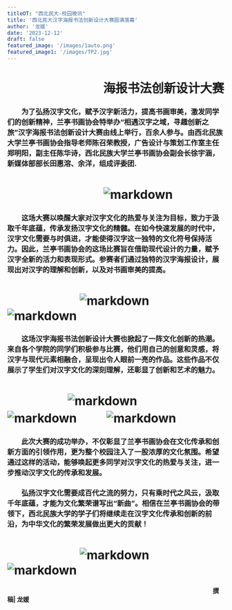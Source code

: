 ```yaml
---
titleOT: "西北民大-校园晚讯"
title: '西北民大汉字海报书法创新设计大赛圆满落幕'
author: '龙媛'
date: '2023-12-12'
draft: false
featured_image: '/images/1auto.png'
featured_image1: '/images/TP2.jpg'
---
```

#   　 　   　　   　   　　海报书法创新设计大赛
### 　　为了弘扬汉字文化，赋予汉字新活力，提高书画审美，激发同学们的创新精神，兰亭书画协会特举办“相遇汉字之域，寻趣创新之旅”汉字海报书法创新设计大赛由线上举行，百余人参与。由西北民族大学兰亭书画协会指导老师陈召荣教授，广告设计与策划工作室主任郑明阳，副主任陈华诗，西北民族大学兰亭书画协会副会长徐宇涵，新媒体部部长田惠溶、余洋，组成评委团.
#   　 　   　　   　   　　![markdown](/images/TP2.jpg)
### 　　这场大赛以唤醒大家对汉字文化的热爱与关注为目标，致力于汲取千年底蕴，传承发扬汉字文化的精髓。在如今快速发展的时代中，汉字文化需要与时俱进，才能使得汉字这一独特的文化符号保持活力。因此，兰亭书画协会的这场比赛旨在借助现代设计的力量，赋予汉字全新的活力和表现形式。参赛者们通过独特的汉字海报设计，展现出对汉字的理解和创新，以及对书画审美的提高。
#  　　　　　　![markdown](/images/TP2.1.jpg)  　　![markdown](/images/TP2.2.jpg)
### 　　这场汉字海报书法创新设计大赛也掀起了一阵文化创新的热潮。来自各个学院的同学们积极参与比赛，他们用自己的创意和灵感，将汉字与现代元素相融合，呈现出令人眼前一亮的作品。这些作品不仅展示了学生们对汉字文化的深刻理解，还彰显了创新和艺术的魅力。
#   　　　　　![markdown](/images/TP2.3.jpg)  　　![markdown](/images/TP2.3-1.jpg) 　　 ![markdown](/images/TP2.3-2.jpg)
### 　　此次大赛的成功举办，不仅彰显了兰亭书画协会在文化传承和创新方面的引领作用，更为整个校园注入了一股浓厚的文化氛围。希望通过这样的活动，能够唤起更多同学对汉字文化的热爱与关注，进一步推动汉字文化的传承和发展。
### 　　弘扬汉字文化需要成百代之流的努力，只有乘时代之风云，汲取千年底蕴，才能为文化繁荣谱写出“新曲”。相信在兰亭书画协会的带领下，西北民族大学的学子们将继续走在汉字文化传承和创新的前沿，为中华文化的繁荣发展做出更大的贡献！
# 　　　　　　![markdown](/images/TP2.4.jpg)  　　![markdown](/images/TP2.4-1.jpg)
####  　  　　  　　  　　  　　  　　  　　  　　  　　  　  　　  　  　　  　  　　  　　  　　 撰稿|   龙媛